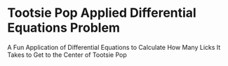 # Tootsie Pop Applied Differential Equations Problem
A Fun Application of Differential Equations to Calculate How Many Licks It Takes to Get to the Center of Tootsie Pop
